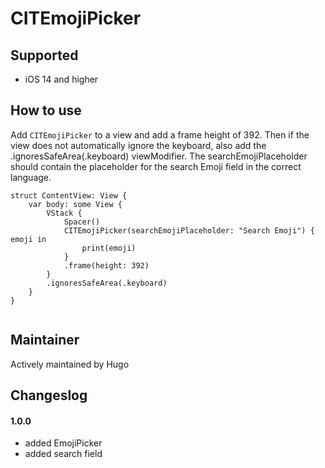 
# CITEmojiPicker


## Supported

- iOS 14 and higher


## How to use

Add `CITEmojiPicker` to a view and add a frame height of 392. Then if the view does not automatically ignore the keyboard, also add the .ignoresSafeArea(.keyboard) viewModifier. The searchEmojiPlaceholder should contain the placeholder for the search Emoji field in the correct language.

```
struct ContentView: View {
    var body: some View {
        VStack {
            Spacer()
            CITEmojiPicker(searchEmojiPlaceholder: "Search Emoji") { emoji in
                print(emoji)
            }
            .frame(height: 392)
        }
        .ignoresSafeArea(.keyboard)
    }
}
    
```

## Maintainer

Actively maintained by Hugo


## Changeslog

#### 1.0.0

- added EmojiPicker
- added search field

